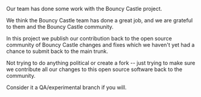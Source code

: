 Our team has done some work with the Bouncy Castle project.

We think the Bouncy Castle team has done a great job, and we are grateful to them and the Bouncy Castle community.

In this project we publish our contribution back to the open source community of Bouncy Castle changes and fixes which we haven't yet had a chance to submit back to the main trunk.

Not trying to do anything political or create a fork -- just trying to make sure we contribute all our changes to this open source software back to the community.

Consider it a QA/experimental branch if you will.